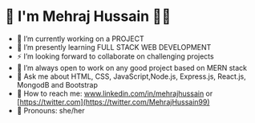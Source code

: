 # 👋 I'm Mehraj Hussain 👩‍💻

- 🌱 I’m currently working on a PROJECT
- 🚀 I’m presently learning FULL STACK WEB DEVELOPMENT
- ⚡ I’m looking forward to collaborate on challenging projects
- 🔭 I’m always open to work on any good project based on MERN stack
- 💬 Ask me about HTML, CSS, JavaScript,Node.js, Express.js, React.js, MongodB and Bootstrap
- 💌 How to reach me: www.linkedin.com/in/mehrajhussain or [https://twitter.com](https://twitter.com/MehrajHussain99)
- 🌻 Pronouns: she/her 
    

